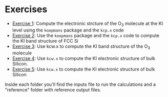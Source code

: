 # Exercises

 - [Exercise 1](exercise1/README.md): Compute the electronic strcture of the O<sub>3</sub> molecule at the KI level using the `koopmans` package and the `kcp.x` code
 - [Exercise 2](exercise2/README.md): Use the `koopmans` package and the `kcp.x` code to compute the KI band structure of FCC Si 
 - [Exercise 3](exercise3/README.md): Use kcw.x to compute the KI band structure of the O<sub>3</sub> molecule
 - [Exercise 4](exercise4/README.md): Use `kcw.x` to compute the KI electronic structure of bulk Silicon. 
 - [Exercise 5](exercise5/README.md): Use `kcw.x` to compute the KI electronic structure of bulk Silicon

Inside each folder you'll find the inputs file to run the calculations and a "reference" folder with reference output files.

